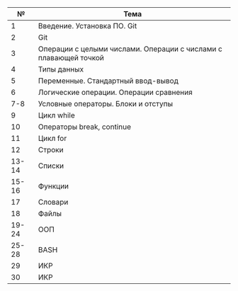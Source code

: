 № | Тема
---|---
1 | Введение. Установка ПО. Git
2 | Git
3 | Операции с целыми числами. Операции с числами с плавающей точкой
4 | Типы данных
5 | Переменные. Стандартный ввод-вывод
6 | Логические операции. Операции сравнения
7-8 | Условные операторы. Блоки и отступы
9 | Цикл while
10 | Операторы break, continue
11 | Цикл for
12 | Строки
13-14 | Списки
15-16 | Функции
17 | Словари
18 | Файлы
19-24 | ООП
25-28 | BASH
29 | ИКР
30 | ИКР